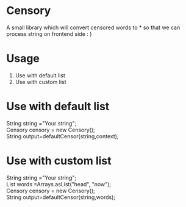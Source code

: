 # Censory

A small library which will convert censored words to * so that we can process string on frontend side : )

# Usage
1) Use with default list 
2) Use with custom list

# Use with default list
String string ="Your string";<br />
Censory censory = new Censory();<br />
String output=defaultCensor(string,context);<br />

# Use with custom list
String string ="Your string";<br />
List<String> words =Arrays.asList("head", "now");<br />
Censory censory = new Censory();<br />
String output=defaultCensor(string,words);<br />
